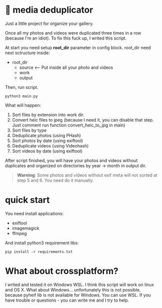 # 💩 media deduplicator
Just a little project for organize your gallery. 

Once all my photos and videos were duplicated three times in a row (because I'm an idiot).
To fix this fuck up, I writed this script.

At start you need setup **root_dir** parameter in config block.
root_dir need next sctructure inside:

* root_dir
    * source <-- Put inside all your photo and videos
    * work
    * output

Then, run script.

``` python3 main.py ```

What will happen:

1. Sort files by extension into work dir.
2. Convert heic files to jpeg (because I need it, you can disable that step. Just comment run function convert_heic_to_jpg in main)
3. Sort files by type
4. Deduplicate photos (using PHash)
5. Sort photos by date (using exiftool)
6. Deduplicate videos (using Videohash)
7. Sort videos by date (using exiftool)

After script finished, you will have your photos and videos without duplicates and organized on directories by year -> month in output dir.

> **Warning**: Some photos and videos without exif meta will not sorted at step 5 and 6. You need do it manually.

# quick start

You need install applications: 
* exiftool 
* imagemagick 
* ffmpeg

And install python3 requirement libs: 

```pip install -r requirements.txt```

# What about crossplatform?
I writed and tested it on Windows WSL. 
I think this script will work on linux and OS X. What about Windows... unfortunately this is not possible, because pyheif lib is not available for Windows. You can use WSL.
If you have trouble or questions - you can write me and I try to help.
